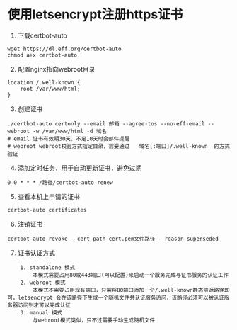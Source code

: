 
# 使用letsencrypt注册https证书

1. 下载certbot-auto
```
wget https://dl.eff.org/certbot-auto
chmod a+x certbot-auto
```
2. 配置nginx指向webroot目录
```
location /.well-known {
    root /var/www/html;
}
```
3. 创建证书
```
./certbot-auto certonly --email 邮箱 --agree-tos --no-eff-email --webroot -w /var/www/html -d 域名 
# email 证书有效期30天，不足10天时会邮件提醒
# webroot webroot校验方式指定目录，需要通过   域名[:端口]/.well-known  的方式验证
```
4. 添加定时任务，用于自动更新证书，避免过期
```
0 0 * * * /路径/certbot-auto renew
```
5. 查看本机上申请的证书
```
certbot-auto certificates
```
6. 注销证书
```
certbot-auto revoke --cert-path cert.pem文件路径 --reason superseded 
```
7. 证书认证方式
```
    1. standalone 模式
        本模式需要占用80或443端口(可以配置)来启动一个服务完成与证书服务的认证工作
    2. webroot 模式
        本模式不需要占用现有端口，只需将80端口添加一个/.well-known静态资源路径即可，letsencrypt 会在该路径下生成一个随机文件共认证服务访问，该路径必须可以被认证服务器访问到才可以完成认证
    3. manual 模式
        与webroot模式类似，只不过需要手动生成随机文件
```
        
